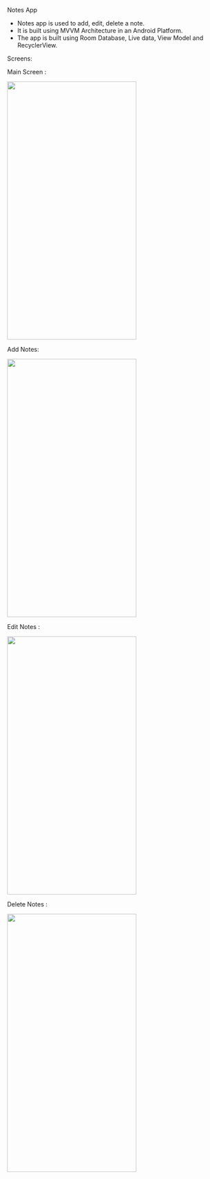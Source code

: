 Notes App

- Notes app is used to add, edit, delete a note.
- It is built using MVVM Architecture in an Android Platform.
- The app is built using Room Database, Live data, View Model and RecyclerView.

Screens:

Main Screen :

<image src= "https://github.com/dimple2429/Notes-App-MVVM/blob/master/screens/MainScreen.jpeg" width = "300" height= "600"/>

Add Notes:
 
 <image src= "https://github.com/dimple2429/Notes-App-MVVM/blob/master/screens/AddNotes.jpeg" width = "300" height= "600"/>

Edit Notes :

<image src= "https://github.com/dimple2429/Notes-App-MVVM/blob/master/screens/EditNotes.jpeg" width = "300" height= "600"/>

Delete Notes :

<image src= "https://github.com/dimple2429/Notes-App-MVVM/blob/master/screens/DeleteNotes.jpeg" width = "300" height= "600"/>

